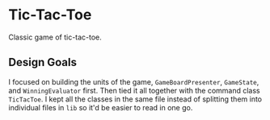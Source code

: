 Tic-Tac-Toe
===========

Classic game of tic-tac-toe.

Design Goals
------------

I focused on building the units of the game, `GameBoardPresenter`, `GameState`,
and `WinningEvaluator` first. Then tied it all together with the command class
`TicTacToe`. I kept all the classes in the same file instead of splitting them
into individual files in `lib` so it'd be easier to read in one go.
